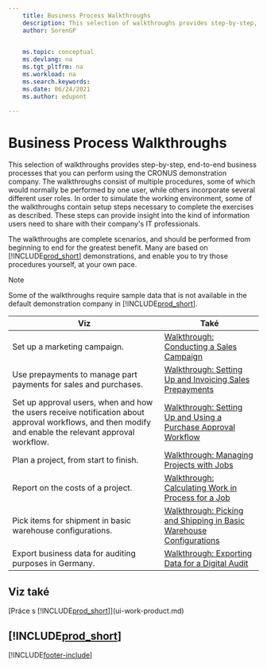 ```yaml
---
    title: Business Process Walkthroughs
    description: This selection of walkthroughs provides step-by-step, end-to-end business processes that you can perform using the CRONUS demonstration company. 
    author: SorenGP

    
    ms.topic: conceptual
    ms.devlang: na
    ms.tgt_pltfrm: na
    ms.workload: na
    ms.search.keywords:
    ms.date: 06/24/2021
    ms.author: edupont

---
```

# Business Process Walkthroughs

This selection of walkthroughs provides step-by-step, end-to-end business processes that you can perform using the CRONUS demonstration company. The walkthroughs consist of multiple procedures, some of which would normally be performed by one user, while others incorporate several different user roles. In order to simulate the working environment, some of the walkthroughs contain setup steps necessary to complete the exercises as described. These steps can provide insight into the kind of information users need to share with their company's IT professionals.

The walkthroughs are complete scenarios, and should be performed from beginning to end for the greatest benefit. Many are based on [!INCLUDE[prod_short](includes/prod_short.md)] demonstrations, and enable you to try those procedures yourself, at your own pace.

> [!NOTE]
> Some of the walkthroughs require sample data that is not available in the default demonstration company in [!INCLUDE[prod_short](includes/prod_short.md)]. <!--For more information, see [Sandbox Environments](admin-sandbox-environments.md). -->

| Viz | Také |
|--------|---------|  
| Set up a marketing campaign. | [Walkthrough: Conducting a Sales Campaign](walkthrough-conducting-a-sales-campaign.md) |
| Use prepayments to manage part payments for sales and purchases. <!-- **Requires complete sample data** --> | [Walkthrough: Setting Up and Invoicing Sales Prepayments](walkthrough-setting-up-and-invoicing-sales-prepayments.md) |
| Set up approval users, when and how the users receive notification about approval workflows, and then modify and enable the relevant approval workflow. | [Walkthrough: Setting Up and Using a Purchase Approval Workflow](walkthrough-setting-up-and-using-a-purchase-approval-workflow.md) |
| Plan a project, from start to finish. <!-- **Requires complete sample data** --> | [Walkthrough: Managing Projects with Jobs](walkthrough-managing-projects-with-jobs.md) |
| Report on the costs of a project. <!-- **Requires complete sample data** --> | [Walkthrough: Calculating Work in Process for a Job](walkthrough-calculating-work-in-process-for-a-job.md) |
| Pick items for shipment in basic warehouse configurations. <!-- **Requires complete sample data** --> | [Walkthrough: Picking and Shipping in Basic Warehouse Configurations](walkthrough-picking-and-shipping-in-basic-warehousing.md) |
| Export business data for auditing purposes in Germany. | [Walkthrough: Exporting Data for a Digital Audit](LocalFunctionality/Germany/walkthrough-exporting-data-for-a-digital-audit.md) |

<!-- |Assemble and ship items that are customized on the sales order. **Requires complete sample data** |[Walkthrough: Selling, Assembling, and Shipping Kits](walkthrough-selling-assembling-and-shipping-kits.md)|   -->
<!-- |Plan supply orders to fulfill demand automatically. **Requires complete sample data** |[Walkthrough: Planning Supplies Automatically](walkthrough-planning-supplies-automatically.md)|   -->
<!-- |Plan supply orders to fulfill demand manually. **Requires complete sample data** |[Walkthrough: Planning Supplies Manually](walkthrough-planning-supplies-manually.md)|   -->
<!-- |Put received items away in basic warehouse configurations. **Requires complete sample data** |[Walkthrough: Receiving and Putting Away in Basic Warehouse Configurations](walkthrough-receiving-and-putting-away-in-basic-warehousing.md)|   -->
<!-- |Put received items away in advanced warehouse configurations. **Requires complete sample data**|[Walkthrough: Receiving and Putting Away in advanced warehouse configurations](walkthrough-receiving-and-putting-away-in-advanced-warehousing.md)|   -->
<!-- |Perform defects management. **Requires complete sample data** |[Walkthrough: Tracing Serial-Lot Numbers](walkthrough-tracing-serial-lot-numbers.md)| -->

## Viz také

[Práce s [!INCLUDE[prod_short](includes/prod_short.md)]](ui-work-product.md)

## [!INCLUDE[prod_short](includes/free_trial_md.md)]


[!INCLUDE[footer-include](includes/footer-banner.md)]
